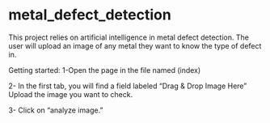 # metal_defect_detection
This project relies on artificial intelligence in metal defect detection. The user will upload an image of any metal they want to know the type of defect in. 

Getting started: 
1-Open the page in the file named (index) 

2- In the first tab, you will find a field labeled “Drag & Drop Image Here” Upload the image you want to check.

3- Click on “analyze image.”

